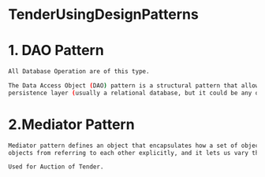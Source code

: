 # TenderUsingDesignPatterns

# 1. DAO Pattern
  ```sh
  All Database Operation are of this type.
  ```
  ```sh
  The Data Access Object (DAO) pattern is a structural pattern that allows us to isolate the application/business layer from the
  persistence layer (usually a relational database, but it could be any other persistence mechanism) using an abstract API.
  ```

# 2.Mediator Pattern

   ```sh
   Mediator pattern defines an object that encapsulates how a set of objects interact. Mediator promotes loose coupling by keeping
   objects from referring to each other explicitly, and it lets us vary their interaction independently.
   ```
   ```sh
   Used for Auction of Tender.
   ```
